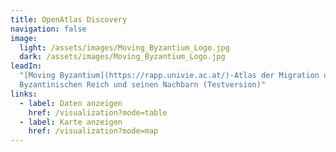 ```yaml
---
title: OpenAtlas Discovery
navigation: false
image:
  light: /assets/images/Moving_Byzantium_Logo.jpg
  dark: /assets/images/Moving_Byzantium_Logo.jpg
leadIn:
  "[Moving Byzantium](https://rapp.univie.ac.at/)-Atlas der Migration und Mobilität im
  Byzantinischen Reich und seinen Nachbarn (Testversion)"
links:
  - label: Daten anzeigen
    href: /visualization?mode=table
  - label: Karte anzeigen
    href: /visualization?mode=map
---
```

